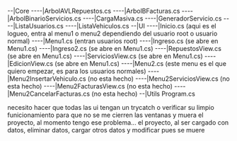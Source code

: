 
--|Core
----|ArbolAVLRepuestos.cs
----|ArbolBFacturas.cs
----|ArbolBinarioServicios.cs
----|CargaMasiva.cs
----|GeneradorServicio.cs
----|ListaUsuarios.cs
----|ListaVehiculos.cs
--|UI
----|Inicio.cs (aqui es el logueo, entra al menu1 o menu2 dependiendo del usuario root o usuario normal)
----|Menu1.cs (entran usuarios root)
----|Ingreso.cs (se abre en Menu1.cs)
----|Ingreso2.cs (se abre en Menu1.cs)
----|RepuestosView.cs (se abre en Menu1.cs)
----|ServiciosView.cs (se abre en Menu1.cs)
----|EdicionView.cs (se abre en Menu1.cs)
----|Menu2.cs (este menu es el que quiero empezar, es para los usuarios normales)
----|Menu2InsertarVehiculo.cs (no esta hecho)
----|Menu2ServiciosView.cs (no esta hecho)
----|Menu2FacturasView.cs (no esta hecho)
----|Menu2CancelarFacturas.cs (no esta hecho)
--|Utils
Program.cs


necesito hacer que todas las ui tengan un trycatch o verificar su limpio funicionamiento para que no se me cierren las ventanas y muera el proyecto, al momento tengo ese problema... el proyecto, al ser cargado con datos, eliminar datos, cargar otros datos y modificar pues se muere